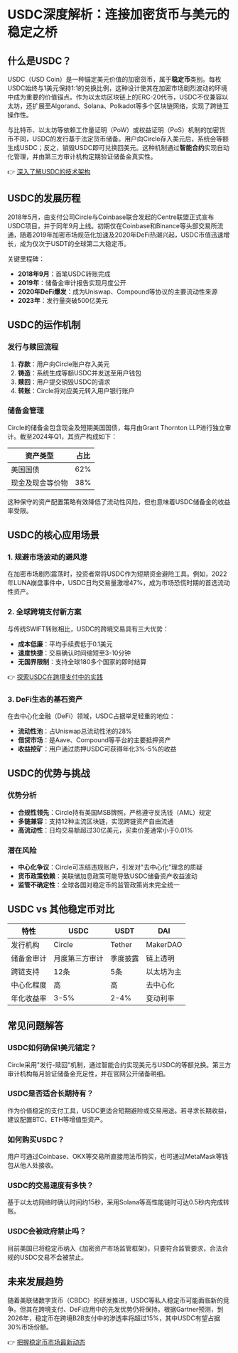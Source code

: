 # USDC深度解析：连接加密货币与美元的稳定之桥

## 什么是USDC？

USDC（USD Coin）是一种锚定美元价值的加密货币，属于**稳定币**类别。每枚USDC始终与1美元保持1:1的兑换比例，这种设计使其在加密市场剧烈波动的环境中成为重要的价值锚点。作为以太坊区块链上的ERC-20代币，USDC不仅兼容以太坊，还扩展至Algorand、Solana、Polkadot等多个区块链网络，实现了跨链互操作性。

与比特币、以太坊等依赖工作量证明（PoW）或权益证明（PoS）机制的加密货币不同，USDC的发行基于法定货币储备。用户向Circle存入美元后，系统会等额生成USDC；反之，销毁USDC即可兑换回美元。这种机制通过**智能合约**实现自动化管理，并由第三方审计机构定期验证储备金真实性。

👉 [深入了解USDC的技术架构](https://bit.ly/okx_welcome)

## USDC的发展历程

2018年5月，由支付公司Circle与Coinbase联合发起的Centre联盟正式宣布USDC项目，并于同年9月上线。初期仅在Coinbase和Binance等头部交易所流通，随着2019年加密市场规范化加速及2020年DeFi热潮兴起，USDC市值迅速增长，成为仅次于USDT的全球第二大稳定币。

关键里程碑：
- **2018年9月**：首笔USDC转账完成
- **2019年**：储备金审计报告实现月度公开
- **2020年DeFi爆发**：成为Uniswap、Compound等协议的主要流动性来源
- **2023年**：发行量突破500亿美元

## USDC的运作机制

### 发行与赎回流程
1. **存款**：用户向Circle账户存入美元
2. **铸造**：系统生成等额USDC并发送至用户钱包
3. **赎回**：用户提交销毁USDC的请求
4. **转账**：Circle将对应美元转入用户银行账户

### 储备金管理
Circle的储备金包含现金及短期美国国债，每月由Grant Thornton LLP进行独立审计。截至2024年Q1，其资产构成如下：

| 资产类型       | 占比  |
|----------------|-------|
| 美国国债       | 62%   |
| 现金及现金等价物 | 38%   |

这种保守的资产配置策略有效降低了流动性风险，但也意味着USDC储备金的收益率受限。

## USDC的核心应用场景

### 1. 规避市场波动的避风港
在加密市场剧烈震荡时，投资者常将USDC作为短期资金避险工具。例如，2022年LUNA崩盘事件中，USDC日均交易量激增47%，成为市场恐慌时期的首选流动性资产。

### 2. 全球跨境支付新方案
与传统SWIFT转账相比，USDC的跨境交易具有三大优势：
- **成本低廉**：平均手续费低于0.1美元
- **速度快捷**：交易确认时间缩短至3-10分钟
- **无国界限制**：支持全球180多个国家的即时结算

👉 [探索USDC在跨境支付中的实践](https://bit.ly/okx_welcome)

### 3. DeFi生态的基石资产
在去中心化金融（DeFi）领域，USDC占据举足轻重的地位：
- **流动性池**：占Uniswap总流动性池的28%
- **借贷市场**：是Aave、Compound等平台的主要抵押资产
- **收益挖矿**：用户通过质押USDC可获得年化3%-5%的收益

## USDC的优势与挑战

### 优势分析
- **合规性领先**：Circle持有美国MSB牌照，严格遵守反洗钱（AML）规定
- **多链兼容**：支持12种主流区块链，实现跨链资产自由流通
- **高流动性**：日均交易额超过30亿美元，买卖价差通常小于0.01%

### 潜在风险
- **中心化争议**：Circle可冻结违规账户，引发对"去中心化"理念的质疑
- **货币政策依赖**：美联储加息政策可能导致USDC储备资产收益波动
- **监管不确定性**：全球各国对稳定币的监管政策尚未完全统一

## USDC vs 其他稳定币对比

| 特性            | USDC         | USDT          | DAI           |
|-----------------|--------------|---------------|---------------|
| 发行机构        | Circle       | Tether        | MakerDAO      |
| 储备金审计      | 月度第三方审计 | 季度披露      | 链上透明      |
| 跨链支持        | 12条         | 5条           | 以太坊为主    |
| 中心化程度      | 高           | 高            | 去中心化      |
| 年化收益率      | 3-5%         | 2-4%          | 变动利率      |

## 常见问题解答

### USDC如何确保1美元锚定？
Circle采用"发行-赎回"机制，通过智能合约实现美元与USDC的等额兑换。第三方审计机构每月验证储备金充足性，并在官网公开储备明细。

### USDC是否适合长期持有？
作为价值稳定的支付工具，USDC更适合短期避险或交易用途。若寻求长期收益，建议配置BTC、ETH等增值型资产。

### 如何购买USDC？
用户可通过Coinbase、OKX等交易所直接用法币购买，也可通过MetaMask等钱包从他人处接收。

### USDC的交易速度有多快？
基于以太坊网络时确认时间约15秒，采用Solana等高性能链时可达0.5秒内完成转账。

### USDC会被政府禁止吗？
目前美国已将稳定币纳入《加密资产市场监管框架》，只要符合监管要求，合法合规的USDC交易不会被禁止。

## 未来发展趋势

随着美联储数字货币（CBDC）的研发推进，USDC等私人稳定币可能面临新的竞争。但其在跨境支付、DeFi应用中的先发优势仍将保持。根据Gartner预测，到2026年，稳定币在跨境B2B支付中的渗透率将超过15%，其中USDC有望占据30%市场份额。

👉 [把握稳定币市场最新动态](https://bit.ly/okx_welcome)